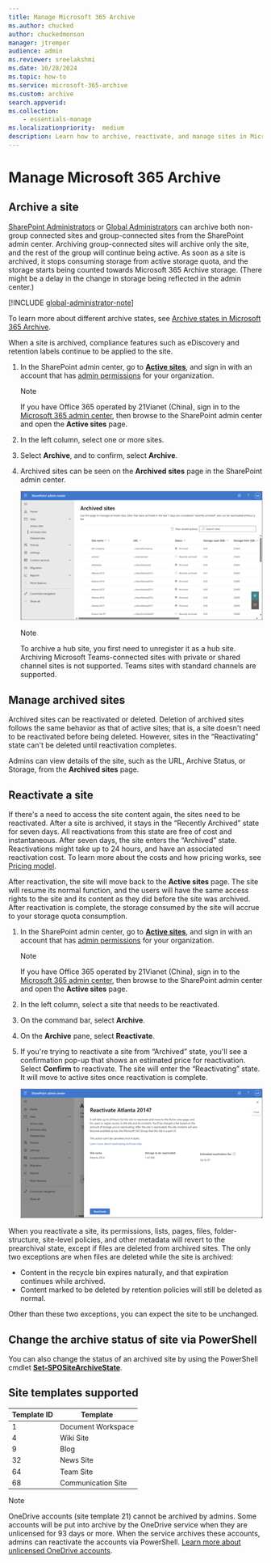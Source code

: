 ```yaml
---
title: Manage Microsoft 365 Archive
ms.author: chucked
author: chuckedmonson
manager: jtremper
audience: admin
ms.reviewer: sreelakshmi
ms.date: 10/28/2024
ms.topic: how-to
ms.service: microsoft-365-archive
ms.custom: archive
search.appverid:
ms.collection:
    - essentials-manage
ms.localizationpriority:  medium
description: Learn how to archive, reactivate, and manage sites in Microsoft 365 Archive.
---
```


# Manage Microsoft 365 Archive

## Archive a site

[SharePoint Administrators](/entra/identity/role-based-access-control/permissions-reference#sharepoint-administrator) or [Global Administrators](/entra/identity/role-based-access-control/permissions-reference#global-administrator) can archive both non-group connected sites and group-connected sites from the SharePoint admin center. Archiving group-connected sites will archive only the site, and the rest of the group will continue being active. As soon as a site is archived, it stops consuming storage from active storage quota, and the storage starts being counted towards Microsoft 365 Archive storage. (There might be a delay in the change in storage being reflected in the admin center.)

[!INCLUDE [global-administrator-note](../includes/global-administrator-note.md)]

To learn more about different archive states, see [Archive states in Microsoft 365 Archive](archive-states.md).

When a site is archived, compliance features such as eDiscovery and retention labels continue to be applied to the site.

1. In the SharePoint admin center, go to [**Active sites**](https://go.microsoft.com/fwlink/?linkid=2185220), and sign in with an account that has [admin permissions](/sharepoint/sharepoint-admin-role) for your organization.

   > [!NOTE]
   > If you have Office 365 operated by 21Vianet (China), sign in to the [Microsoft 365 admin center](https://go.microsoft.com/fwlink/p/?linkid=850627), then browse to the SharePoint admin center and open the **Active sites** page.

2. In the left column, select one or more sites.

3. Select **Archive**, and to confirm, select **Archive**.

4. Archived sites can be seen on the **Archived sites** page in the SharePoint admin center.

    ![Screenshot of the Archived sites page in the SharePoint admin center.](../media/m365-archive/archived-sites-page.png)

    > [!NOTE]
    > To archive a hub site, you first need to unregister it as a hub site. Archiving Microsoft Teams-connected sites with private or shared channel sites is not supported. Teams sites with standard channels are supported.

## Manage archived sites

Archived sites can be reactivated or deleted. Deletion of archived sites follows the same behavior as that of active sites; that is, a site doesn't need to be reactivated before being deleted. However, sites in the “Reactivating” state can't be deleted until reactivation completes.

Admins can view details of the site, such as the URL, Archive Status, or Storage, from the **Archived sites** page.

## Reactivate a site

If there's a need to access the site content again, the sites need to be reactivated. After a site is archived, it stays in the “Recently Archived” state for seven days. All reactivations from this state are free of cost and instantaneous. After seven days, the site enters the “Archived” state. Reactivations might take up to 24 hours, and have an associated reactivation cost. To learn more about the costs and how pricing works, see [Pricing model](archive-pricing.md).

After reactivation, the site will move back to the **Active sites** page. The site will resume its normal function, and the users will have the same access rights to the site and its content as they did before the site was archived. After reactivation is complete, the storage consumed by the site will accrue to your storage quota consumption.

1. In the SharePoint admin center, go to [**Active sites**](https://go.microsoft.com/fwlink/?linkid=2185220), and sign in with an account that has [admin permissions](/sharepoint/sharepoint-admin-role) for your organization.

   > [!NOTE]
   > If you have Office 365 operated by 21Vianet (China), sign in to the [Microsoft 365 admin center](https://go.microsoft.com/fwlink/p/?linkid=850627), then browse to the SharePoint admin center and open the **Active sites** page.

2. In the left column, select a site that needs to be reactivated.

3. On the command bar, select **Archive**.

4. On the **Archive** pane, select **Reactivate**.

5. If you're trying to reactivate a site from “Archived” state, you'll see a confirmation pop-up that shows an estimated price for reactivation. Select **Confirm** to reactivate. The site will enter the “Reactivating” state. It will move to active sites once reactivation is complete.

    ![Screenshot of an example site that you are reactivating in the SharePoint admin center.](../media/m365-archive/reactivate-site-example.png)

When you reactivate a site, its permissions, lists, pages, files, folder-structure, site-level policies, and other metadata will revert to the prearchival state, except if files are deleted from archived sites. The only two exceptions are when files are deleted while the site is archived:

- Content in the recycle bin expires naturally, and that expiration continues while archived.
- Content marked to be deleted by retention policies will still be deleted as normal.

Other than these two exceptions, you can expect the site to be unchanged.  

## Change the archive status of site via PowerShell

You can also change the status of an archived site by using the PowerShell cmdlet [**Set-SPOSiteArchiveState**](/powershell/module/sharepoint-online/set-spositearchivestate?view=sharepoint-ps&preserve-view=true).

## Site templates supported

|Template ID  |Template  |
|---------|---------|
|1     |Document Workspace  |
|4     |Wiki Site           |
|9     |Blog                |
|32    |News Site           |
|64    |Team Site           |
|68    |Communication Site  |

> [!NOTE]
> OneDrive accounts (site template 21) cannot be archived by admins.  Some accounts will be put into archive by the OneDrive service when they are unlicensed for 93 days or more.  When the service archives these accounts, admins can reactivate the accounts via PowerShell. [Learn more about unlicensed OneDrive accounts](/SharePoint/unlicensed-onedrive-accounts).